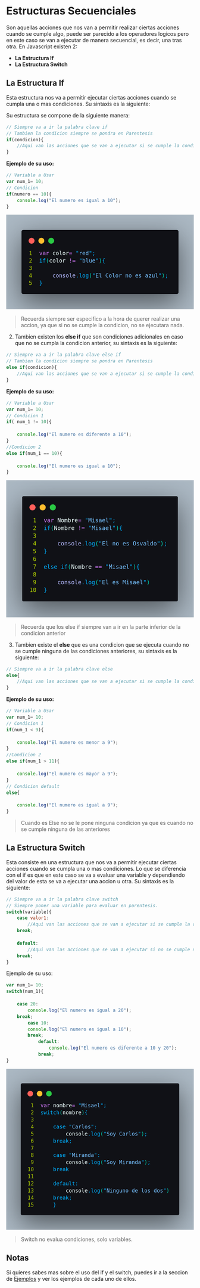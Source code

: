 # Estructuras Secuenciales
Son aquellas acciones que nos van a permitir realizar ciertas acciones cuando se cumple algo, puede ser parecido a los operadores logicos pero en este caso se van a ejecutar de manera secuencial, es decir, una tras otra.
En Javascript existen 2:
- **La Estructura If**
- **La Estructura Switch**

## La Estructura If

Esta estructura nos va a permitir ejecutar ciertas acciones cuando se cumpla una o mas condiciones. Su sintaxis es la siguiente:

Su estructura se compone de la siguiente manera: 
```js
// Siempre va a ir la palabra clave if
// Tambien la condicion siempre se pondra en Parentesis
if(condicion){
    //Aqui van las acciones que se van a ejecutar si se cumple la condicion
}
```

**Ejemplo de su uso:**
```js
// Variable a Usar
var num_1= 10;
// Condicion
if(numero == 10){
    console.log("El numero es igual a 10");
}
```
![Ejemplo de If](/Assets/img/if1.png)
> Recuerda siempre ser especifico a la hora de querer realizar una accion, ya que si no se cumple la condicion, no se ejecutara nada.

2. Tambien existen los **else if** que son condiciones adicionales en caso que no se cumpla la condicion anterior, su sintaxis es la siguiente:
```js
// Siempre va a ir la palabra clave else if
// Tambien la condicion siempre se pondra en Parentesis
else if(condicion){
    //Aqui van las acciones que se van a ejecutar si se cumple la condicion
}
```

**Ejemplo de su uso:**
```js
// Variable a Usar
var num_1= 10;
// Condicion 1
if( num_1 != 10){

    console.log("El numero es diferente a 10");
}
//Condicion 2
else if(num_1 == 10){

    console.log("El numero es igual a 10");
}
```
![Ejemplo de If](/Assets/img/if2.png)

> Recuerda que los else if siempre van a ir en la parte inferior de la condicion anterior

3. Tambien existe el **else** que es una condicion que se ejecuta cuando no se cumple ninguna de las condiciones anteriores, su sintaxis es la siguiente:
```js
// Siempre va a ir la palabra clave else
else{
    //Aqui van las acciones que se van a ejecutar si se cumple la condicion
}
```

**Ejemplo de su uso:**
```js
// Variable a Usar
var num_1= 10;
// Condicion 1
if(num_1 < 9){

    console.log("El numero es menor a 9");
}
//Condicion 2
else if(num_1 > 11){

    console.log("El numero es mayor a 9");
}
// Condicion default
else{

    console.log("El numero es igual a 9");
}
```

> Cuando es Else no se le pone ninguna condicion ya que es cuando no se cumple ninguna de las anteriores

## La Estructura Switch
Esta consiste en una estructura que nos va a permitir ejecutar ciertas acciones cuando se cumpla una o mas condiciones. Lo que se diferencia con el if es que en este caso se va a evaluar una variable y dependiendo del valor de esta se va a ejecutar una accion u otra. Su sintaxis es la siguiente:
```js
// Siempre va a ir la palabra clave switch
// Siempre poner una variable para evaluar en parentesis.
switch(variable){
    case valor1:
        //Aqui van las acciones que se van a ejecutar si se cumple la condicion
    break;

    default:
        //Aqui van las acciones que se van a ejecutar si no se cumple ninguna de las condiciones anteriores
    break;
}
```

Ejemplo de su uso: 
```js
var num_1= 10;
switch(num_1){

    case 20:
        console.log("El numero es igual a 20");
    break;
        case 10:
        console.log("El numero es igual a 10");
        break;
            default:
                console.log("El numero es diferente a 10 y 20");
            break;
}
```
![Ejemplo de Switch](/Assets/img/switch.png)

> Switch no evalua condiciones, solo variables.

## Notas
Si quieres sabes mas sobre el uso del if y el switch, puedes ir a la seccion de [Ejemplos](/Lections/Extra.md) y ver los ejemplos de cada uno de ellos.